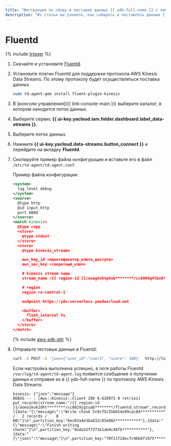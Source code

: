 ```yaml
---
title: "Инструкция по сбору и поставке данных {{ ydb-full-name }} с помощью Fluentd"
description: "Из статьи вы узнаете, как собирать и поставлять данные {{ ydb-full-name }} с помощью Fluentd."
---
```


# Fluentd

{% include [trigger](../../_includes/data-streams/trigger.md) %}

1. Скачайте и установите [Fluentd](https://www.fluentd.org/download).
1. Установите плагин Fluentd для поддержки протокола AWS Kinesis Data Streams. По этому протоколу будет осуществляться поставка данных.

   ```bash
   sudo td-agent-gem install fluent-plugin-kinesis
   ```

1. В [консоли управления]({{ link-console-main }}) выберите каталог, в котором находится поток данных.
1. Выберите сервис **{{ ui-key.yacloud.iam.folder.dashboard.label_data-streams }}**.
1. Выберите поток данных.
1. Нажмите **{{ ui-key.yacloud.data-streams.button_connect }}** и перейдите на вкладку **Fluentd**.
1. Скопируйте пример файла конфигурации и вставьте его в файл `/etc/td-agent/td-agent.conf`.

   Пример файла конфигурации:

   ```xml
   <system>
     log_level debug
   </system>
   <source>
     @type http
     @id input_http
     port 8888
   </source>
   <match kinesis>
     @type copy
     <store>
       @type stdout
     </store>
     <store>
       @type kinesis_streams

       aws_key_id <идентификатор_ключа_доступа>
       aws_sec_key <секретный_ключ>

       # kinesis stream name
       stream_name /{{ region-id }}/aoegtvhtp8ob********/cc8004q4lbo6********/test

       # region
       region ru-central-1

       endpoint https://yds.serverless.yandexcloud.net

       <buffer>
         flush_interval 5s
       </buffer>
     </store>
   </match>
   ```

   {% include [aws-sdk-attr](../../_includes/data-streams/aws-sdk-attr.md) %}

1. Отправьте тестовые данные в Fluentd:

   ```bash
   curl -X POST -d 'json={"user_id":"user1", "score": 100}'  http://localhost:8888/kinesis
   ```

   Если настройка выполнена успешно, в логе работы Fluentd `/var/log/td-agent/td-agent.log` появится сообщение о получении данных и отправке их в {{ yds-full-name }} по протоколу AWS Kinesis Data Streams:

   ```text
   kinesis: {"json":"message"}
   DEBUG -- : [Aws::Kinesis::Client 200 0.628973 0 retries] put_records(stream_name:"/{{ region-id }}/aoeu1kuk2dht********/cc8029jgtuab********/fluentd_stream",records:[{data:"{\"message\":\"Write chunk 5c0cf5c556654e99cac84*********** /   2 records /    0 KB\"}\n",partition_key:"6ec03a4e3ba832c85e802***********"},{data:"{\"message\":\"Finish writing chunk\"}\n",partition_key:"8ada32f7373e1ab4c48fb***********"},{data:"{\"json\":\"message\"}\n",partition_key:"70f21f2decfc90b6f1975***********"}])
   ```
